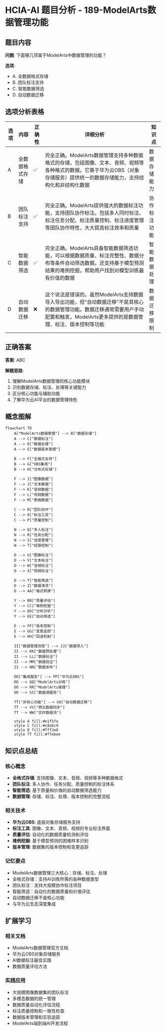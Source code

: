 # HCIA-AI 题目分析 - 189-ModelArts数据管理功能

## 题目内容

**问题**: 下面哪几项属于ModelArts中数据管理的功能？

**选项**:
- A. 全数据格式存储
- B. 团队标注支持
- C. 智能数据筛选
- D. 自动数据迁移

## 选项分析表格

| 选项 | 内容 | 正确性 | 详细分析 | 知识点 |
|------|------|--------|----------|--------|
| A | 全数据格式存储 | ✅ | 完全正确。ModelArts数据管理支持多种数据格式的存储，包括图像、文本、音频、视频等各种格式的数据。它基于华为云OBS（对象存储服务）提供统一的数据存储能力，支持结构化和非结构化数据 | 数据存储能力 |
| B | 团队标注支持 | ✅ | 完全正确。ModelArts提供强大的数据标注功能，支持团队协作标注。包括多人同时标注、标注任务分配、标注质量控制、标注进度管理等团队协作特性，大大提高标注效率和质量 | 协作标注功能 |
| C | 智能数据筛选 | ✅ | 完全正确。ModelArts具备智能数据筛选功能，可以根据数据质量、标注完整性、数据分布等条件自动筛选数据。还支持基于模型预测结果的难例挖掘，帮助用户找到对模型训练最有价值的数据 | 智能数据处理 |
| D | 自动数据迁移 | ❌ | 这个说法是错误的。虽然ModelArts支持数据导入导出功能，但"自动数据迁移"不是其核心的数据管理功能。数据迁移通常需要用户手动配置和触发，ModelArts更多提供的是数据管理、标注、版本控制等功能 | 数据迁移限制 |

## 正确答案
**答案**: ABC

**解题思路**: 
1. 理解ModelArts数据管理的核心功能模块
2. 识别数据存储、标注、处理等关键能力
3. 区分核心功能与辅助功能
4. 了解华为云AI平台的数据管理特色

## 概念图解

```mermaid
flowchart TD
    A["ModelArts数据管理"] --> B["数据存储"]
    A --> C["数据标注"]
    A --> D["数据处理"]
    A --> E["数据版本管理"]
    
    B --> F["全格式支持"]
    B --> G["OBS集成"]
    B --> H["分布式存储"]
    
    F --> I["图像数据"]
    F --> J["文本数据"]
    F --> K["音频数据"]
    F --> L["视频数据"]
    F --> M["表格数据"]
    
    C --> N["团队协作"]
    C --> O["标注工具"]
    C --> P["质量控制"]
    
    N --> Q["多人标注"]
    N --> R["任务分配"]
    N --> S["进度管理"]
    N --> T["权限控制"]
    
    O --> U["图像标注"]
    O --> V["文本标注"]
    O --> W["音频标注"]
    O --> X["视频标注"]
    
    D --> Y["智能筛选"]
    D --> Z["数据清洗"]
    D --> AA["格式转换"]
    
    Y --> BB["质量评估"]
    Y --> CC["难例挖掘"]
    Y --> DD["分布分析"]
    Y --> EE["自动筛选"]
    
    E --> FF["版本控制"]
    E --> GG["变更追踪"]
    E --> HH["回滚机制"]
    
    II["数据管理流程"] --> JJ["数据导入"]
    II --> KK["数据预处理"]
    II --> LL["数据标注"]
    II --> MM["数据验证"]
    II --> NN["数据发布"]
    
    OO["集成服务"] --> PP["华为云OBS"]
    OO --> QQ["ModelArts训练"]
    OO --> RR["ModelArts推理"]
    OO --> SS["数据湖服务"]
    
    TT["非核心功能"] --> UU["自动数据迁移"]
    TT --> VV["跨云数据同步"]
    TT --> WW["实时数据流"]
    
    style A fill:#e1f5fe
    style C fill:#c8e6c9
    style D fill:#fff3e0
    style TT fill:#ffebee
```

## 知识点总结

### 核心概念
- **全格式存储**: 支持图像、文本、音频、视频等多种数据格式
- **团队标注**: 多人协作、任务分配、质量控制的标注体系
- **智能筛选**: 基于质量和价值的自动数据筛选能力
- **数据管理**: 存储、标注、处理、版本控制的完整流程

### 相关技术
- **华为云OBS**: 底层对象存储服务支持
- **标注工具**: 图像、文本、音频、视频的专业标注界面
- **质量评估**: 自动化的数据质量检测和评估
- **难例挖掘**: 基于模型预测的困难样本识别
- **版本管理**: 数据集的版本控制和变更追踪

### 记忆要点
- ModelArts数据管理三大核心：存储、标注、处理
- 全格式存储：支持AI训练所需的各种数据类型
- 团队标注：支持大规模协作标注项目
- 智能筛选：自动化的数据质量和价值评估
- 自动数据迁移不是核心功能
- 与华为云生态深度集成

## 扩展学习

### 相关文档
- ModelArts数据管理官方文档
- 华为云OBS对象存储服务
- AI数据标注最佳实践
- 数据质量评估方法

### 实践应用
- 大规模图像数据集的团队标注
- 多模态数据的统一管理
- 数据质量自动化评估流程
- 标注质量控制和一致性检查
- 数据版本管理和实验追踪
- ModelArts端到端AI开发流程